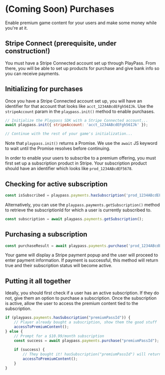 # (**Coming Soon**) Purchases

Enable premium game content for your users and make some money while you're at it.

## Stripe Connect (prerequisite, under construction!)

You must have a Stripe Connected account set up through PlayPass.  From there, you will be able to set up products for purchase and give bank info so you can receive payments.  

## Initializing for purchases

Once you have a Stripe Connected account set up, you will have an identifier for that account that looks like `acct_1234ABcdEFgh56IJk`.  Use the `stripeAccount` param in the `playpass.init()` method to enable purchases.

```javascript
// Initialize the Playpass SDK with a Stripe Connected account...
await playpass.init({ stripeAccount: 'acct_1234ABcdEFgh56IJk' });

// Continue with the rest of your game's initialization...
```

Note that `playpass.init()` returns a Promise. We use the `await` JS keyword to wait until the Promise
resolves before continuing.

In order to enable your users to subscribe to a premium offering, you must first set up a subscription product in Stripe.  Your subscription product should have an identifier which looks like `prod_1234ABcdEF5678`.

## Checking for active subscription

```javascript
const isSubscribed = playpass.payments.hasSubscription('prod_1234ABcdEF5678');
```

Alternatively, you can use the `playpass.payments.getSubscription()` method to retrieve the subscriptionId for which a user is currently subscribed to.

```javascript
const subscription = await playpass.payments.getSubscription();
```

## Purchasing a subscription

```javascript
const purchaseResult = await playpass.payments.purchase('prod_1234ABcdEF5678');
```

Your game will display a Stripe payment popup and the user will proceed to enter payment information.  If payment is successful, this method will return true and their subscription status will become active.

## Putting it all together

Ideally, you should first check if a user has an active subscription.  If they do not, give them an option to purchase a subscription.  Once the subscription is active, allow the user to access the premium content tied to the subscription.

```javascript
if (playpass.payments.hasSubscription("premiumPassId")) {
    // Player already bought a subscription, show them the good stuff
    accessToPremiumContent();    
} else {
    // Prompt for a $10.99/month subscription
    const success = await playpass.payments.purchase("premiumPassId");
    
    if (success) {
        // They bought it! hasSubscription("premiumPassId") will return true for the next month
        accessToPremiumContent();
    }
}
```

